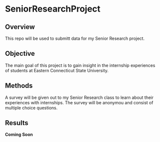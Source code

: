 # SeniorResearchProject
## Overview
This repo will be used to submitt data for my Senior Research project.

## Objective
The main goal of this project is to gain insight in the internship experiences of students at Eastern Connecticut State University.

## Methods
A survey will be given out to my Senior Research class to learn about their experiences with internships. The survey will be anonymou and consist of multiple choice questions.

## Results
**Coming Soon**
